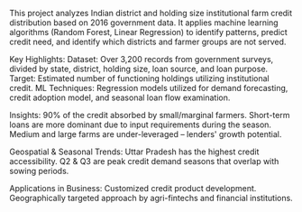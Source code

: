 This project analyzes Indian district and holding size institutional farm credit distribution based on 2016 government data. 
It applies machine learning algorithms (Random Forest, Linear Regression) to identify patterns, predict credit need, and identify which districts and farmer groups are not served.

Key Highlights:
Dataset: Over 3,200 records from government surveys, divided by state, district, holding size, loan source, and loan purpose.
Target: Estimated number of functioning holdings utilizing institutional credit.
ML Techniques: Regression models utilized for demand forecasting, credit adoption model, and seasonal loan flow examination.

Insights:
90% of the credit absorbed by small/marginal farmers.
Short-term loans are more dominant due to input requirements during the season.
Medium and large farms are under-leveraged – lenders' growth potential.

Geospatial & Seasonal Trends:
Uttar Pradesh has the highest credit accessibility.
Q2 & Q3 are peak credit demand seasons that overlap with sowing periods.

Applications in Business:
Customized credit product development.
Geographically targeted approach by agri-fintechs and financial institutions.
